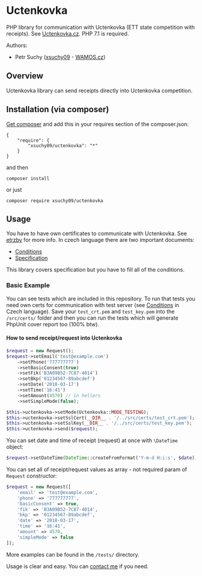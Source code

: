 # Uctenkovka

PHP library for communication with Uctenkovka (ETT state competition with receipts). See [Uctenkovka.cz](https://www.uctenkovka.cz/).
PHP 7.1 is required.

Authors:
 - Petr Suchy ([xsuchy09](mailto:suchy@wamos.cz?subject=GitHub%20-%20Uctenkovka) - [WAMOS.cz](https://www.wamos.cz))

## Overview

Uctenkovka library can send receipts directly into Uctenkovka competition.

## Installation (via composer)

[Get composer](http://getcomposer.org/doc/00-intro.md) and add this in your requires section of the composer.json:

```
{
    "require": {
        "xsuchy09/uctenkovka": "*"
    }
}
```

and then

```
composer install
```

or just
```
composer require xsuchy09/uctenkovka
```

## Usage

You have to have own certificates to communicate with Uctenkovka. See [etrzby](https://www.etrzby.cz/) for more info. In czech language there are two important documents:
- [Conditions](http://www.etrzby.cz/assets/cs/prilohy/Uctenkovka-3rd-party-API_podrobnosti-a-podminky-napojeni.pdf)
- [Specification](http://www.etrzby.cz/assets/cs/prilohy/Uctenkovka-3rd-party-API_technicka-specifikace.PDF)

This library covers specification but you have to fill all of the conditions.  

### Basic Example

You can see tests which are included in this repository. To run that tests you need own certs for communication with test server (see [Conditions](http://www.etrzby.cz/assets/cs/prilohy/Uctenkovka-3rd-party-API_podrobnosti-a-podminky-napojeni.pdf) in Czech language). Save your `test_crt.pem` and `test_key.pem` into the `/src/certs/` folder and then you can run the tests which will generate PhpUnit cover report too (100% btw).

#### How to send receipt/request into Uctenkovka

```php
$request = new Request();
$request->setEmail('test@example.com')
	->setPhone('777777777')
	->setBasicConsent(true)
	->setFik('B3A09B52-7C87-4014')
	->setBkp('01234567-89abcdef')
	->setDate('2018-03-17')
	->setTime('16:41')
	->setAmount(4570) // in hellers
	->setSimpleMode(false);

$this->uctenkovka->setMode(Uctenkovka::MODE_TESTING);
$this->uctenkovka->setSslCert(__DIR__ . '/../src/certs/test_crt.pem');
$this->uctenkovka->setSslKey(__DIR__ . '/../src/certs/test_key.pem');
$this->uctenkovka->send($request);
```

You can set date and time of receipt (request) at once with `\DateTime` object:
```php
$request->setDateTime(DateTime::createFromFormat('Y-m-d H:i:s', $date)); // seconds are optional
```

You can set all of receipt/request values as array - not required param of `Request` constructor:
```php
$request = new Request([
    'email' => 'test@example.com',
    'phone' => '777777777',
    'basicConsent' => true,
    'fik' => 'B3A09B52-7C87-4014',
    'bkp' => '01234567-89abcdef',
    'date' => '2018-03-17',
    'time' => '16:41',
    'amount' => 4570,
    'simpleMode' => false
]);
```

More examples can be found in the `/tests/` directory.

Usage is clear and easy. You can [contact me](mailto:suchy@wamos.cz?subject=GitHub%20-%20Uctenkovka) if you need. 